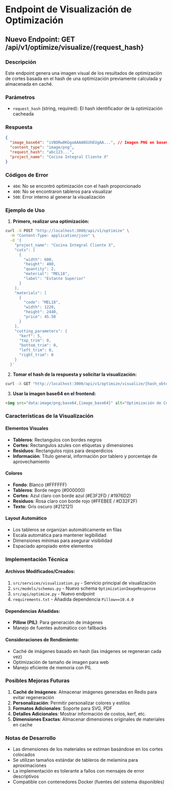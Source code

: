 # Endpoint de Visualización de Optimización

## Nuevo Endpoint: GET /api/v1/optimize/visualize/{request_hash}

### Descripción
Este endpoint genera una imagen visual de los resultados de optimización de cortes basada en el hash de una optimización previamente calculada y almacenada en caché.

### Parámetros
- `request_hash` (string, required): El hash identificador de la optimización cacheada

### Respuesta
```json
{
  "image_base64": "iVBORw0KGgoAAAANSUhEUgAA...", // Imagen PNG en base64
  "content_type": "image/png",
  "request_hash": "abc123...",
  "project_name": "Cocina Integral Cliente X"
}
```

### Códigos de Error
- `404`: No se encontró optimización con el hash proporcionado
- `400`: No se encontraron tableros para visualizar
- `500`: Error interno al generar la visualización

### Ejemplo de Uso

1. **Primero, realizar una optimización:**
```bash
curl -X POST "http://localhost:3000/api/v1/optimize" \
  -H "Content-Type: application/json" \
  -d '{
    "project_name": "Cocina Integral Cliente X",
    "cuts": [
      {
        "width": 600,
        "height": 400,
        "quantity": 2,
        "material": "MEL18",
        "label": "Estante Superior"
      }
    ],
    "materials": [
      {
        "code": "MEL18",
        "width": 1220,
        "height": 2440,
        "price": 45.50
      }
    ],
    "cutting_parameters": {
      "kerf": 5,
      "top_trim": 0,
      "bottom_trim": 0,
      "left_trim": 0,
      "right_trim": 0
    }
  }'
```

2. **Tomar el hash de la respuesta y solicitar la visualización:**
```bash
curl -X GET "http://localhost:3000/api/v1/optimize/visualize/{hash_obtenido}"
```

3. **Usar la imagen base64 en el frontend:**
```html
<img src="data:image/png;base64,{image_base64}" alt="Optimización de Cortes" />
```

### Características de la Visualización

#### Elementos Visuales
- **Tableros**: Rectangulos con bordes negros
- **Cortes**: Rectangulos azules con etiquetas y dimensiones
- **Residuos**: Rectangulos rojos para desperdicios
- **Información**: Título general, información por tablero y porcentaje de aprovechamiento

#### Colores
- **Fondo**: Blanco (#FFFFFF)
- **Tableros**: Borde negro (#000000)
- **Cortes**: Azul claro con borde azul (#E3F2FD / #1976D2)
- **Residuos**: Rosa claro con borde rojo (#FFEBEE / #D32F2F)
- **Texto**: Gris oscuro (#212121)

#### Layout Automático
- Los tableros se organizan automáticamente en filas
- Escala automática para mantener legibilidad
- Dimensiones mínimas para asegurar visibilidad
- Espaciado apropiado entre elementos

### Implementación Técnica

#### Archivos Modificados/Creados:
1. `src/services/visualization.py` - Servicio principal de visualización
2. `src/models/schemas.py` - Nuevo schema `OptimizationImageResponse`
3. `src/api/optimize.py` - Nuevo endpoint
4. `requirements.txt` - Añadida dependencia `Pillow==10.4.0`

#### Dependencias Añadidas:
- **Pillow (PIL)**: Para generación de imágenes
- Manejo de fuentes automático con fallbacks

#### Consideraciones de Rendimiento:
- Caché de imágenes basado en hash (las imágenes se regeneran cada vez)
- Optimización de tamaño de imagen para web
- Manejo eficiente de memoria con PIL

### Posibles Mejoras Futuras

1. **Caché de Imágenes**: Almacenar imágenes generadas en Redis para evitar regeneración
2. **Personalización**: Permitir personalizar colores y estilos
3. **Formatos Adicionales**: Soporte para SVG, PDF
4. **Detalles Adicionales**: Mostrar información de costos, kerf, etc.
5. **Dimensiones Exactas**: Almacenar dimensiones originales de materiales en cache

### Notas de Desarrollo

- Las dimensiones de los materiales se estiman basándose en los cortes colocados
- Se utilizan tamaños estándar de tableros de melamina para aproximaciones
- La implementación es tolerante a fallos con mensajes de error descriptivos
- Compatible con contenedores Docker (fuentes del sistema disponibles)